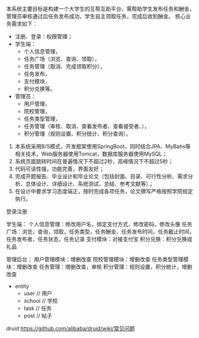 本系统主要目标是构建一个大学生的互帮互助平台，需帮助学生发布任务和酬金，管理员审核通过后任务发布成功，学生自主领取任务，完成后收到酬金。
核心业务需求如下：
- 注册、登录：权限管理；
- 学生端：
  - 个人信息管理， 
  - 任务广场（浏览、查询、领取）， 
  - 任务管理（取消、完成领取积分），
  - 任务发布，
  - 支付模块，
  - 积分兑换等。
- 管理员：
  - 用户管理，
  - 院校管理，
  - 任务类型管理，
  - 任务管理（审核、取消、查看发布者、查看接受者、），
  - 积分管理（规则设置、积分统计、积分查询）。

1. 本系统采用B/S模式，开发框架使用SpringBoot，同时结合JPA、MyBatis等相关技术，Web服务器使用Tomcat，数据库服务器使用MySQL；
2. 系统页面跳转时间在普遍情况下不超过2秒，高峰情况下不超过5秒；
3. 代码可读性强，功能完善，界面友好；
4. 完成开题报告、毕业设计和毕业论文（包括封面、目录、可行性分析、需求分析、总体设计、详细设计、系统测试、总结、参考文献等）；
5. 在设计中要求学习态度端正，按时完成各项任务，论文撰写严格按照学院规定执行。

登录注册

学生端：
个人信息管理：修改用户名，绑定支付方式，修改密码，修改头像
任务广场：浏览，查询，领取，任务类型，任务酬金，任务发布时间，任务截止时间，任务发布者，任务状态，任务记录
支付模块：对接支付宝
积分兑换：积分兑换成礼品

管理后台：
用户管理模块：增删改查
院校管理模块：增删改查
任务类型管理模块：增删改查
任务管理：增删改查，审核
积分管理：规则设置，积分统计，增删改查


- entity
  - user // 用户
  - school // 学校
  - task // 任务
  - post // 帖子


druid
https://github.com/alibaba/druid/wiki/常见问题

